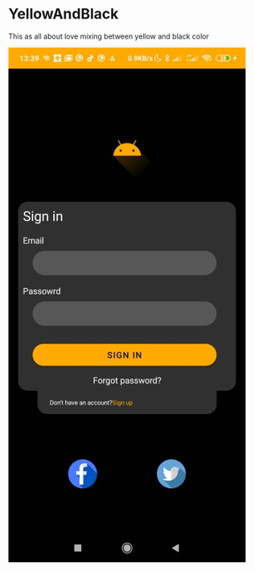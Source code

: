 # YellowAndBlack

This as all about love mixing between yellow and black color

![screen](https://github.com/kldMohammed/YellowAndBlack/blob/master/images/screen.jpeg)
